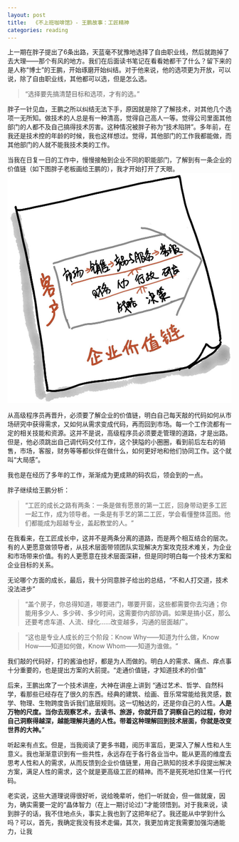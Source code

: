 ```yaml
---
layout: post
title:  《不上班咖啡馆》- 王鹏故事：工匠精神
categories: reading
---
```


上一期在胖子提出了6条出路，天蓝毫不犹豫地选择了自由职业线，然后就跑掉了去大理——那个有风的地方。我们在后面读书笔记在看看她都干了什么？留下来的是人称“博士”的王鹏，开始琢磨开始纠结。对于他来说，他的选项更为开放，可以说，除了自由职业线，其他都可以选，但是怎么选。

> “选择要先搞清楚目标和选项，才有的选。”

胖子一针见血，王鹏之所以纠结无法下手，原因就是除了了解技术，对其他几个选项一无所知。做技术的人总是有一种清高，觉得自己高人一等。觉得公司里面其他部门的人都不及自己搞得技术厉害。这种情况被胖子称为“技术陷阱”。多年前，在我还是技术控的年龄的时候，我也这样想过。觉得，其他部门的工作我都能做，而其他部门的人就不能我技术类的工作。

当我在日复一日的工作中，慢慢接触到企业不同的职能部门，了解到有一条企业的价值链（如下图胖子老板画给王鹏的），我才开始打开了天眼。
![企业价值链](/assets/%E4%B8%8D%E4%B8%8A%E7%8F%AD%E5%92%96%E5%95%A1%E9%A6%86-%E4%BC%81%E4%B8%9A%E4%BB%B7%E5%80%BC%E9%93%BE.png)

从高级程序员再晋升，必须要了解企业的价值链，明白自己每天敲的代码如何从市场研究中获得需求，又如何从需求变成代码，再而回到市场。每一个工作流都有一定的相关技能和资源。这并不是说，高级程序员必须要走管理的道路，才是出路。但是，他必须跳出自己调代码交付工作，这个狭隘的小圈圈，看到前后左右的销售，市场，客服，财务等等都伙伴在做什么，如何更好地和他们协同工作。这个就叫“大局感”。

我也是在经历了多年的工作，渐渐成为更成熟的码农后，领会到的一点。

胖子继续给王鹏分析： 

> “工匠的成长之路有两条：一条是做有愿景的第一工匠，回身带动更多工匠一起工作，成为领导者。一条是有手艺的第二工匠，学会看懂整体蓝图。他们都能成为超越专业，盖起教堂的人。​”

在我看来，在工匠成长中，这并不是两条分离的道路，而是两个相互结合的层次。有的人更愿意做领导者，从技术层面带领团队实现解决方案攻克技术难关，为企业和市场带来价值。有的人更愿意在技术层面深耕，但是同时明白每一个技术方案和企业目标的关系。

无论哪个方面的成长，最后，我十分同意胖子给出的总结，“不和人打交道，技术没法进步”

> “盖个房子，你总得知道，哪要进门，哪要开窗，这些都需要你去沟通；你能用多少人、多少砖、多少时间，这需要你内部协调。如果是搞小区，那么还要考虑车道、人流、绿化……改变越多，沟通的层面越广。

> “这也是专业人成长的三个阶段：Know Why——知道为什么做，Know How——知道如何做，Know Whom——知道为谁做。​”

我们敲的代码好，打的酱油也好，都是为人而做的。明白人的需求、痛点、痒点事十分重要的，也是提出方案的大前提。“走通价值链，才知道技术的价值”

后来，王鹏出席了一个技术讲座，大神在讲座上讲到 “通过艺术、哲学、自然科学，看那些已经存在了很久的东西。经典的建筑、绘画、音乐常常能给我灵感，数学、物理、生物跨度告诉我们底层规则。这一切触达的，还是你自己的人性。**人是万物的尺度。当你去观察艺术，去读书、旅游，你就开启了洞察自己的过程，你对自己洞察得越深，越能理解共通的人性。带着这种理解回到技术层面，你就是改变世界的大神。**” 

听起来有点玄。但是，当我阅读了更多书籍，阅历丰富后，更深入了解人性和人生意义。我也渐渐意识到有一些共性，永远存在于各行各业当中。能从更高的维度去思考人性和人的需求，从而反馈到企业价值链里，用自己熟知的技术手段提出解决方案，满足人性的需求，这个就是更高级工匠的精神。而不是死死地扣住某一行代码。

老实说，这些大道理说得很好听，说给晚辈听，他们一听就会，但一做就废，因为，确实需要一定的“晶体智力（在上一期讨论过）”才能领悟到。对于我来说，读到胖子的话，我不住地点头，事实上我也到了这把年纪了。我还能从中学到什么吗？可以，首先，我确定我没有技术走偏，其次，我更加肯定我需要加强沟通能力，让我
<!--stackedit_data:
eyJoaXN0b3J5IjpbLTE3MzU5ODEyNTksLTM4NTY0MzcxMSwtMT
g0ODI1MzU5NCwtOTg1MDcxNjYwLC0xNDA1ODcwMzA2LC01OTA4
NjgwNjUsMTU0MjIzNjI1OCwyNjgzNjgxNjUsLTkzNTEwNTgxOC
wtMTIyODIyNDI0NF19
-->